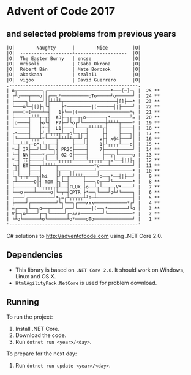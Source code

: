 
# Advent of Code 2017 
## and selected problems from previous years
```
|O|        Naughty      |        Nice         |O|       
|O|  -------------------+-------------------  |O|       
|O|  The Easter Bunny   | encse               |O|       
|O|  mrisoli            | Csaba Okrona        |O|       
|O|  Róbert Bán         | Mate Borcsok        |O|       
|O|  akoskaaa           | szalai1             |O|       
|O|  vigoo              | David Guerrero      |O|       
.-----------------------------------------------.       
| o┬─────────┐┌───────────────────────*───[─]─┐ |  25 **
| ┌┘o───┬───o││┌──o*──────────oTo─────┘o──────┘ |  24 **
| ├────┐└────┘│├┴┴┴┴┬───────────────────┤[]├──* |  23 **
| └───o└─┤[]├┐└┤    ├*─────────|(──────┤|├────┘ |  22 **
| ┌───[─]────┴─┤   1├└──|(───────────────────*┐ |  21 **
| ├─────┬┴┴┴┬─┐┤  A0├─┐┌──┬┐o───────┐*───────┘= |  20 **
| │o────┤   ├o└┤  P7├─┘└o┌┘└────────┼┴┴┴┴┬────* |  19 **
| └─────┤   ├*─┤  L1├───┐└───┬┴┴┴┴┴┬┤    ├────┤ |  18 **
| ┌*────┤   ├┘┌┴┬┬┬┬┴─┬o└─┐┌─┤     ├┤    ├───┐│ |  17 **
| │└────┴┬┬┬┴*└───┬┴┴┴┴┴┬─┴┘┌┤    v├┤ x64├───┘│ |  16 **
| └─┬┴┴┴┬─o*┐└┐┌──┤     ├───┘┤    1├┴┬┬┬┬┴───o│ |  15 **
| *─┤ IR├──┘└─┘└─┐┤ PR2C├────┤    7├────┬─────┘ |  14 **
| └─┤ NN├────*┌──┘┤ 02-G├────┤     ├──┬┐└─────o |  13 **
| *─┤ TE├────┤└───┴┬┬┬┬┬┴────┴┬┬┬┬┬┴─┐=└──┤[]├┐ |  12 **
| └┐┤ ET├───┬┴┴┴┴┴┬─────────────*o───┴────────┘ |  11 **
| ┌┘┤   ├───┤     ├┬───┐┌───────┘┌────────────* |  10 **
| └┐└┬┬┬┴──┐┤hi   ├┘┌─┬┴┴┴┴┴┬────┘o──┐*──┤|├──┘ |   9 **
| ┌┴──────o│┤ mom ├┐└─┤     ├───┐o┬──┘└───────* |   8 **
| ├───────┐└┴┬┬┬┬┬┼┴──┤FLUX ├o──┴┐└──┬─┐V*────┘ |   7 **
| └──o┌───┴─────o│└─┬─┤CPTR ├*──┐└───┘o┴┘└────┐ |   6 **
| ┌───┘┌─────────┘*┐=┌┴┬┬┬┬┬┴┘o─┴─────────────┤ |   5 **
| ├────┘┌─────────┘└┐└──┐┌───∧∧∧────────────*┌┘ |   4 **
| =┌───┐└──┐o──┬────┘┌──┘└─────|(──┐*───────┘└o |   3 **
| V├─┐o┴───┘┌─┐└─────┘┌─∧∧∧────────┘└─────────* |   2 **
| └┴o└──────┴o└───────┴o*────oTo──────────────┘ |   1 **
'-----------------------------------------------'       

```
C# solutions to http://adventofcode.com using .NET Core 2.0.

## Dependencies

- This library is based on `.NET Core 2.0`. It should work on Windows, Linux and OS X.
- `HtmlAgilityPack.NetCore` is used for problem download.

## Running

To run the project:

1. Install .NET Core.
2. Download the code.
3. Run `dotnet run <year>/<day>`.

To prepare for the next day:

1. Run `dotnet run update <year>/<day>`.
